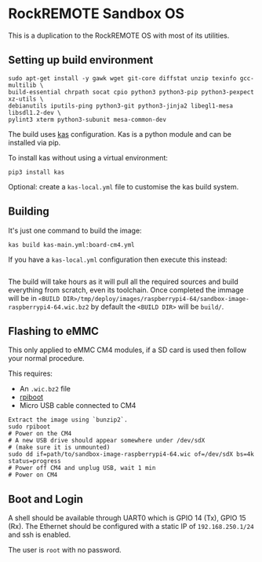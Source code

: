 # RockREMOTE Sandbox OS

This is a duplication to the RockREMOTE OS with most of its utilities.

## Setting up build environment

```
sudo apt-get install -y gawk wget git-core diffstat unzip texinfo gcc-multilib \
build-essential chrpath socat cpio python3 python3-pip python3-pexpect xz-utils \
debianutils iputils-ping python3-git python3-jinja2 libegl1-mesa libsdl1.2-dev \
pylint3 xterm python3-subunit mesa-common-dev
```
The build uses [kas](https://kas.readthedocs.io/en/latest/index.html) configuration.
Kas is a python module and can be installed via pip.


To install kas without using a virtual environment:
```
pip3 install kas
```

Optional: create a `kas-local.yml` file to customise the kas build system.

## Building
It's just one command to build the image:

```
kas build kas-main.yml:board-cm4.yml
```

If you have a `kas-local.yml` configuration then execute this instead:
```
```

The build will take hours as it will pull all the required sources and build everything from scratch, even its toolchain. Once completed the immage will be in `<BUILD DIR>/tmp/deploy/images/raspberrypi4-64/sandbox-image-raspberrypi4-64.wic.bz2` by default the `<BUILD DIR>` will be `build/`.


## Flashing to eMMC

This only applied to eMMC CM4 modules, if a SD card is used then follow your normal procedure.

This requires:

 * An `.wic.bz2` file
 * [rpiboot](https://github.com/raspberrypi/usbboot)
 * Micro USB cable connected to CM4

```
Extract the image using `bunzip2`.
sudo rpiboot
# Power on the CM4
# A new USB drive should appear somewhere under /dev/sdX
# (make sure it is unmounted)
sudo dd if=path/to/sandbox-image-raspberrypi4-64.wic of=/dev/sdX bs=4k status=progress
# Power off CM4 and unplug USB, wait 1 min
# Power on CM4
```
## Boot and Login

A shell should be available through UART0 which is GPIO 14 (Tx), GPIO 15 (Rx). The Ethernet should be configured with a static IP of `192.168.250.1/24` and ssh is enabled.

The user is `root` with no password.